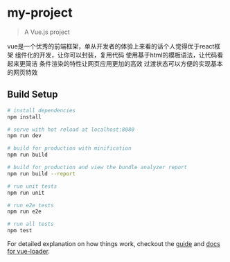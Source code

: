 # my-project

> A Vue.js project

vue是一个优秀的前端框架，单从开发者的体验上来看的话个人觉得优于react框架
组件化的开发，让你可以封装，复用代码
使用基于html的模板语法，让代码看起来更简洁
条件渲染的特性让网页应用更加的高效
过渡状态可以方便的实现基本的网页特效

## Build Setup

``` bash
# install dependencies
npm install

# serve with hot reload at localhost:8080
npm run dev

# build for production with minification
npm run build

# build for production and view the bundle analyzer report
npm run build --report

# run unit tests
npm run unit

# run e2e tests
npm run e2e

# run all tests
npm test
```

For detailed explanation on how things work, checkout the [guide](http://vuejs-templates.github.io/webpack/) and [docs for vue-loader](http://vuejs.github.io/vue-loader).

